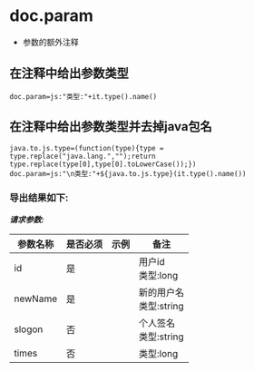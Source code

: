 # doc.param

- 参数的额外注释

## 在注释中给出参数类型

```properties
doc.param=js:"类型:"+it.type().name()
```

## 在注释中给出参数类型并去掉java包名

```properties
java.to.js.type=(function(type){type = type.replace("java.lang.","");return type.replace(type[0],type[0].toLowerCase());})
doc.param=js:"\n类型:"+${java.to.js.type}(it.type().name())
```


### 导出结果如下:

***请求参数:***

| 参数名称 | 是否必须 |	示例 | 备注 |
| --- | --- | --- | --- |
| id | 是 |   | 用户id<br>类型:long |
| newName | 是|   |新的用户名<br> 类型:string |
| slogon | 否 |   |个人签名<br> 类型:string |
| times | 否 |   | 类型:long |